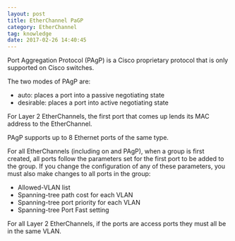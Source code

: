 ```yaml
---
layout: post
title: EtherChannel PaGP
category: EtherChannel
tag: knowledge
date: 2017-02-26 14:40:45
---
```

Port Aggregation Protocol (PAgP) is a Cisco proprietary protocol that is only supported on Cisco switches.

The two modes of PAgP are:
- auto: places a port into a passive negotiating state
- desirable: places a port into active negotiating state

For Layer 2 EtherChannels, the first port that comes up lends its MAC address to the EtherChannel.

PAgP supports up to 8 Ethernet ports of the same type.

For all EtherChannels (including on and PAgP), when a group is first created, all ports follow the parameters set for the first port to be added to the group. If you change the configuration of any of these parameters, you must also make changes to all ports in the group:
- Allowed-VLAN list
- Spanning-tree path cost for each VLAN
- Spanning-tree port priority for each VLAN
- Spanning-tree Port Fast setting

For all Layer 2 EtherChannels, if the ports are access ports they must all be in the same VLAN.  


